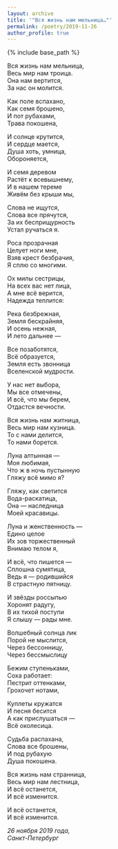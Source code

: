 ```yaml
---
layout: archive
title: '"Вся жизнь нам мельница…"'
permalink: /poetry/2019-11-26
author_profile: true
---
```


{% include base_path %}

Вся жизнь нам мельница, <br>
Весь мир нам троица. <br>
Она нам вертится, <br>
За нас он молится. <br>

Как поле вспахано, <br>
Как семя брошено, <br>
И пот рубахами, <br>
Трава покошена, <br>

И солнце крутится, <br>
И сердце мается, <br>
Душа хоть, умница, <br>
Обороняется, <br>

И семя деревом <br>
Растёт к всевышнему, <br>
И в нашем тереме <br>
Живём без крыши мы, <br>

Слова не ищутся, <br>
Слова все прячутся, <br>
За их бесприщурность <br>
Устал ручаться я. <br>

Роса прозрачная <br>
Целует ноги мне, <br>
Взяв крест безбрачия, <br>
Я сплю со многими. <br>

Ох милы сестрицы, <br>
На всех вас нет лица, <br>
А мне всё верится, <br>
Надежда теплится: <br>

Река безбрежная, <br>
Земля бескрайняя, <br>
И осень нежная, <br>
И лето дальнее — <br>

Все позаботятся, <br>
Всё образуется, <br>
Земля есть звонница <br>
Вселенской мудрости. <br>

У нас нет выбора, <br>
Мы все отмечены, <br>
И всё, что мы берем, <br>
Отдастся вечности. <br>

Вся жизнь нам житница, <br>
Весь мир нам кузница. <br>
То с нами делится, <br>
То нами борется. <br>

Луна алтынная — <br>
Моя любимая, <br>
Что ж в ночь пустынную <br>
Гляжу всё мимо я? <br>

Гляжу, как светится <br>
Вода-раскатица, <br>
Она — наследница <br>
Моей красавицы. <br>

Луна и женственность — <br>
Едино целое <br>
Их зов торжественный <br>
Внимаю телом я, <br>

И всё, что пишется — <br>
Сплошна сумятица, <br>
Ведь я — родившийся <br>
В страстную пятницу. <br>

И звёзды россыпью <br>
Хоронят радугу, <br>
В их тихой поступи <br>
Я слышу — рады мне. <br>

Волшебный солнца лик <br>
Порой не мыслится, <br>
Через бессонницу, <br>
Через бессмыслицу <br>

Бежим ступеньками, <br>
Соха работает: <br>
Пестрит оттенками, <br>
Грохочет нотами, <br>

Куплеты кружатся <br>
И песня бесится <br>
А как прислушаться — <br>
Всё околесица. <br>

Судьба распахана, <br>
Слова все брошены, <br>
И под рубахую <br>
Душа покошена. <br>

Вся жизнь нам странница, <br>
Весь мир нам лестница, <br>
И всё останется, <br>
И всё изменится. <br>

И всё останется, <br>
И всё изменится. <br>

<i>26 ноября 2019 года,</i> <br>
<i>Санкт-Петербург</i>